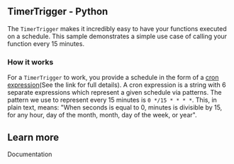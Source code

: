 ## TimerTrigger - Python

The `TimerTrigger` makes it incredibly easy to have your functions executed on a schedule. This sample demonstrates a simple use case of calling your function every 15 minutes.

### How it works

For a `TimerTrigger` to work, you provide a schedule in the form of a [cron expression](https://en.wikipedia.org/wiki/Cron#CRON_expression)(See the link for full details). A cron expression is a string with 6 separate expressions which represent a given schedule via patterns. The pattern we use to represent every 15 minutes is `0 */15 * * * *`. This, in plain text, means: "When seconds is equal to 0, minutes is divisible by 15, for any hour, day of the month, month, day of the week, or year".

## Learn more

<TODO> Documentation
